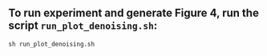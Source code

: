 ## To run experiment and generate Figure 4, run the script `run_plot_denoising.sh`:
```
sh run_plot_denoising.sh
```
